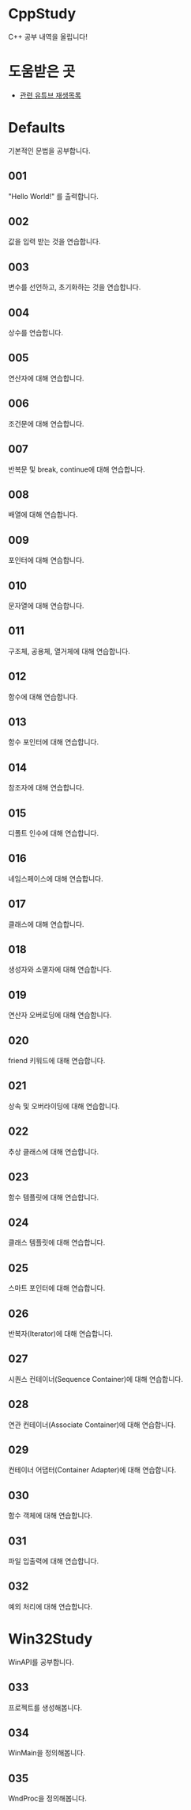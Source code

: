 # CppStudy
C++ 공부 내역을 올립니다!


# 도움받은 곳
* [관련 유튜브 재생목록](https://www.youtube.com/playlist?list=PLOKPEzlY4JKTFx1udqQRdYb1ydob9V5u3)


# Defaults
기본적인 문법을 공부합니다.

## 001
"Hello World!" 를 출력합니다.

## 002
값을 입력 받는 것을 연습합니다.

## 003
변수를 선언하고, 초기화하는 것을 연습합니다.

## 004
상수를 연습합니다.

## 005
연산자에 대해 연습합니다.

## 006
조건문에 대해 연습합니다.

## 007
반복문 및 break, continue에 대해 연습합니다.

## 008
배열에 대해 연습합니다.

## 009
포인터에 대해 연습합니다.

## 010
문자열에 대해 연습합니다.

## 011
구조체, 공용체, 열거체에 대해 연습합니다.

## 012
함수에 대해 연습합니다.

## 013
함수 포인터에 대해 연습합니다.

## 014
참조자에 대해 연습합니다.

## 015
디폴트 인수에 대해 연습합니다.

## 016
네임스페이스에 대해 연습합니다.

## 017
클래스에 대해 연습합니다.

## 018
생성자와 소멸자에 대해 연습합니다.

## 019
연산자 오버로딩에 대해 연습합니다.

## 020
friend 키워드에 대해 연습합니다.

## 021
상속 및 오버라이딩에 대해 연습합니다.

## 022
추상 클래스에 대해 연습합니다.

## 023
함수 템플릿에 대해 연습합니다.

## 024
클래스 템플릿에 대해 연습합니다.

## 025
스마트 포인터에 대해 연습합니다.

## 026
반복자(Iterator)에 대해 연습합니다.

## 027
시퀀스 컨테이너(Sequence Container)에 대해 연습합니다.

## 028
연관 컨테이너(Associate Container)에 대해 연습합니다.

## 029
컨테이너 어댑터(Container Adapter)에 대해 연습합니다.

## 030
함수 객체에 대해 연습합니다.

## 031
파일 입출력에 대해 연습합니다.

## 032
예외 처리에 대해 연습합니다.


# Win32Study
WinAPI를 공부합니다.

## 033
프로젝트를 생성해봅니다.

## 034
WinMain을 정의해봅니다.

## 035
WndProc을 정의해봅니다.